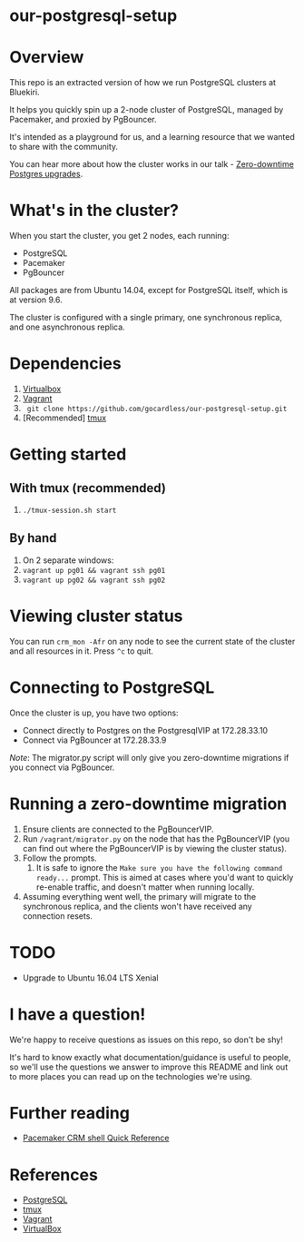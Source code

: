 our-postgresql-setup
====================

# Overview

This repo is an extracted version of how we run PostgreSQL clusters at Bluekiri.

It helps you quickly spin up a 2-node cluster of PostgreSQL, managed by Pacemaker, and proxied by PgBouncer.

It's intended as a playground for us, and a learning resource that we wanted to share with the community.

You can hear more about how the cluster works in our talk - [Zero-downtime Postgres upgrades](https://www.youtube.com/watch?v=SAkNBiZzEX8).

# What's in the cluster?

When you start the cluster, you get 2 nodes, each running:

  - PostgreSQL
  - Pacemaker
  - PgBouncer

All packages are from Ubuntu 14.04, except for PostgreSQL itself, which is at version 9.6.

The cluster is configured with a single primary, one synchronous replica, and one asynchronous replica.

# Dependencies
1. [Virtualbox](https://www.virtualbox.org/wiki/Downloads)
2. [Vagrant](http://www.vagrantup.com/downloads.html)
3. ` git clone https://github.com/gocardless/our-postgresql-setup.git`
4. [Recommended] [tmux](https://tmux.github.io)

# Getting started

## With tmux (recommended)
1.  `./tmux-session.sh start`

## By hand
1.  On 2 separate windows:
2.  `vagrant up pg01 && vagrant ssh pg01`
3.  `vagrant up pg02 && vagrant ssh pg02`

# Viewing cluster status

You can run `crm_mon -Afr` on any node to see the current state of the cluster and all resources in it. Press `^c` to quit.

# Connecting to PostgreSQL

Once the cluster is up, you have two options:

  - Connect directly to Postgres on the PostgresqlVIP at 172.28.33.10
  - Connect via PgBouncer at 172.28.33.9

*Note*: The migrator.py script will only give you zero-downtime migrations if you connect via PgBouncer.

# Running a zero-downtime migration

1. Ensure clients are connected to the PgBouncerVIP.
2. Run `/vagrant/migrator.py` on the node that has the PgBouncerVIP (you can find out where the PgBouncerVIP is by viewing the cluster status).
3. Follow the prompts.
    1. It is safe to ignore the `Make sure you have the following command ready...` prompt. This is aimed at cases where you'd want to quickly re-enable traffic, and doesn't matter when running locally.
4. Assuming everything went well, the primary will migrate to the synchronous replica, and the clients won't have received any connection resets.

# TODO

* Upgrade to Ubuntu 16.04 LTS Xenial

# I have a question!

We're happy to receive questions as issues on this repo, so don't be shy!

It's hard to know exactly what documentation/guidance is useful to people, so we'll use the questions we answer to improve this README and link out to more places you can read up on the technologies we're using.

# Further reading
* [Pacemaker CRM shell Quick Reference](https://github.com/ClusterLabs/pacemaker/blob/master/doc/pcs-crmsh-quick-ref.md)

# References
* [PostgreSQL](https://www.postgresql.org)
* [tmux](https://tmux.github.io)
* [Vagrant](http://vagrantup.com)
* [VirtualBox](http://www.virtualbox.org)
